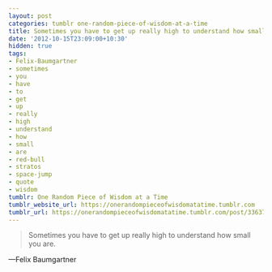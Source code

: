 ```yaml
---
layout: post
categories: tumblr one-random-piece-of-wisdom-at-a-time
title: Sometimes you have to get up really high to understand how small you are.
date: '2012-10-15T23:09:00+10:30'
hidden: true
tags:
- Felix-Baumgartner
- sometimes
- you
- have
- to
- get
- up
- really
- high
- understand
- how
- small
- are
- red-bull
- stratos
- space-jump
- quote
- wisdom
tumblr: One Random Piece of Wisdom at a Time
tumblr_website_url: https://onerandompieceofwisdomatatime.tumblr.com
tumblr_url: https://onerandompieceofwisdomatatime.tumblr.com/post/33637093893/sometimes-you-have-to-get-up-really-high-to
---
```

> Sometimes you have to get up really high to understand how small you are.

—Felix Baumgartner
